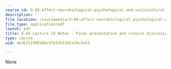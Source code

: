 ```yaml
---
course_id: 9-68-affect-neurobiological-psychological-and-sociocultural-counterparts-of-feelings-spring-2013
description: ''
file_location: /coursemedia/9-68-affect-neurobiological-psychological-and-sociocultural-counterparts-of-feelings-spring-2013/de3b31199058bc5fe53e13d2a19c9ed3_MIT9_68S13_Lect14.pdf
file_type: application/pdf
layout: pdf
title: 9.68 Lecture 14 Notes - Final presentation and closure discussion
type: course
uid: de3b31199058bc5fe53e13d2a19c9ed3

---
```

None